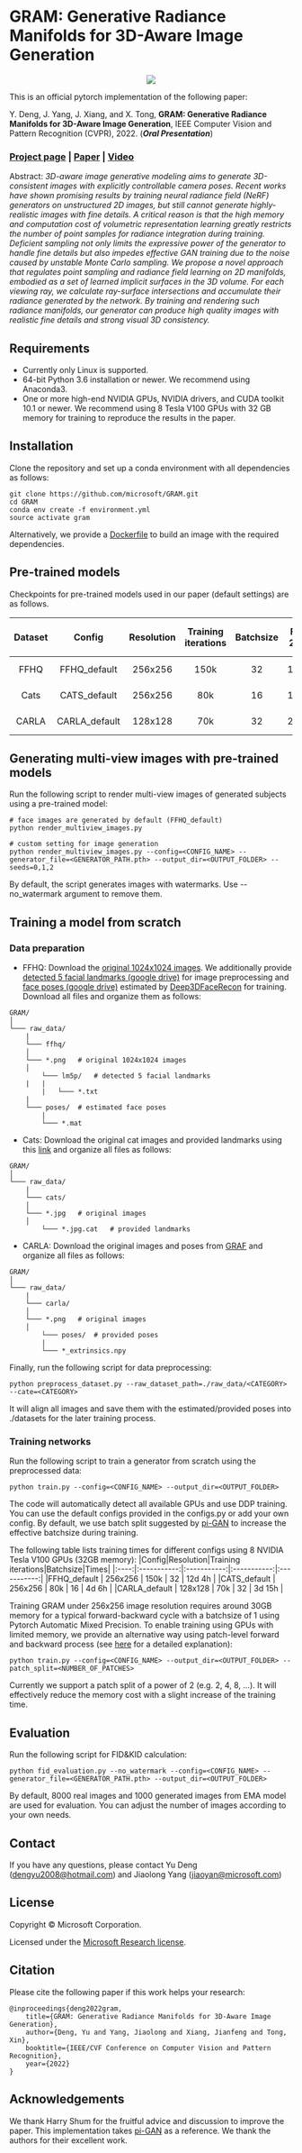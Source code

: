 # GRAM: Generative Radiance Manifolds for 3D-Aware Image Generation

<p align="center"> 
<img src="/images/teaser.gif">
</p>

This is an official pytorch implementation of the following paper:

Y. Deng, J. Yang, J. Xiang, and X. Tong, **GRAM: Generative Radiance Manifolds for 3D-Aware Image Generation**, IEEE Computer Vision and Pattern Recognition (CVPR), 2022. (_**Oral Presentation**_)

### [Project page](https://yudeng.github.io/GRAM/) | [Paper](https://arxiv.org/abs/2112.08867) | [Video](https://www.youtube.com/watch?v=hBJWZwl_JCI) ###

Abstract: _3D-aware image generative modeling aims to generate 3D-consistent images with explicitly controllable camera poses. Recent works have shown promising results by training neural radiance field (NeRF) generators on unstructured 2D images, but still cannot generate highly-realistic images with fine details. A critical reason is that the high memory and computation cost of volumetric representation learning greatly restricts the number of point samples for radiance integration during training. Deficient sampling not only limits the expressive power of the generator to handle fine details but also impedes effective GAN training due to the noise caused by unstable Monte Carlo sampling. We propose a novel approach that regulates point sampling and radiance field learning on 2D manifolds, embodied as a set of learned implicit surfaces in the 3D volume. For each viewing ray, we calculate ray-surface intersections and accumulate their radiance generated by the network. By training and rendering such radiance manifolds, our generator can produce high quality images with realistic fine details and strong visual 3D consistency._

## Requirements
- Currently only Linux is supported.
- 64-bit Python 3.6 installation or newer. We recommend using Anaconda3.
- One or more high-end NVIDIA GPUs, NVIDIA drivers, and CUDA toolkit 10.1 or newer. We recommend using 8 Tesla V100 GPUs with 32 GB memory for training to reproduce the results in the paper. 

## Installation
Clone the repository and set up a conda environment with all dependencies as follows:
```
git clone https://github.com/microsoft/GRAM.git
cd GRAM
conda env create -f environment.yml
source activate gram
```

Alternatively, we provide a [Dockerfile](https://github.com/microsoft/GRAM/blob/main/Dockerfile) to build an image with the required dependencies.

## Pre-trained models
Checkpoints for pre-trained models used in our paper (default settings) are as follows.

|Dataset|Config|Resolution|Training iterations|Batchsize|FID 20k|KID 20k (x100)|Download|
|:----:|:-----------:|:-----------:|:-----------:|:-----------:|:-----------:|:-----------:|:-----------:|
|FFHQ | FFHQ_default |256x256 |  150k | 32 | 14.5 | 0.65 | [Github link](https://github.com/microsoft/GRAM/tree/main/pretrained_models/FFHQ_default) |
|Cats | CATS_default |256x256 |  80k | 16 |14.6 | 0.75 | [Github link](https://github.com/microsoft/GRAM/tree/main/pretrained_models/CATS_default) |
|CARLA | CARLA_default |128x128 |  70k | 32 | 26.3 | 1.15 | [Github link](https://github.com/microsoft/GRAM/tree/main/pretrained_models/CARLA_default) |

## Generating multi-view images with pre-trained models
Run the following script to render multi-view images of generated subjects using a pre-trained model:
```
# face images are generated by default (FFHQ_default)
python render_multiview_images.py

# custom setting for image generation
python render_multiview_images.py --config=<CONFIG_NAME> --generator_file=<GENERATOR_PATH.pth> --output_dir=<OUTPUT_FOLDER> --seeds=0,1,2
```
By default, the script generates images with watermarks. Use --no_watermark argument to remove them.

## Training a model from scratch
### Data preparation
- FFHQ: Download the [original 1024x1024 images](https://github.com/NVlabs/ffhq-dataset). We additionally provide [detected 5 facial landmarks (google drive)](https://drive.google.com/file/d/1bOefjWzNGzjJ65J5WT9V0QrsrNhKjjCb/view?usp=sharing) for image preprocessing and [face poses (google drive)](https://drive.google.com/file/d/1kb-PeNhOEmN1Gs8e0xF3aLjsjHe01sVb/view?usp=sharing) estimated by [Deep3DFaceRecon](https://github.com/sicxu/Deep3DFaceRecon_pytorch) for training. Download all files and organize them as follows:
```
GRAM/
│
└─── raw_data/
    |
    └─── ffhq/
	│
	└─── *.png   # original 1024x1024 images
	│
        └─── lm5p/   # detected 5 facial landmarks
	|   |
        |   └─── *.txt
	|
	└─── poses/  # estimated face poses
	    |
	    └─── *.mat    
```
- Cats: Download the original cat images and provided landmarks using this [link](https://archive.org/details/CAT_DATASET) and organize all files as follows:
```
GRAM/
│
└─── raw_data/
    |
    └─── cats/
	│
	└─── *.jpg   # original images
	│
        └─── *.jpg.cat   # provided landmarks
```
- CARLA: Download the original images and poses from [GRAF](https://github.com/autonomousvision/graf/tree/main/data) and organize all files as follows:
```
GRAM/
│
└─── raw_data/
    |
    └─── carla/
	│
	└─── *.png   # original images
	│
        └─── poses/  # provided poses
	    |
	    └─── *_extrinsics.npy
```
Finally, run the following script for data preprocessing:
```
python preprocess_dataset.py --raw_dataset_path=./raw_data/<CATEGORY> --cate=<CATEGORY>
```
It will align all images and save them with the estimated/provided poses into ./datasets for the later training process.

### Training networks
Run the following script to train a generator from scratch using the preprocessed data:
```
python train.py --config=<CONFIG_NAME> --output_dir=<OUTPUT_FOLDER>
```
The code will automatically detect all available GPUs and use DDP training. You can use the default configs provided in the configs.py or add your own config. By default, we use batch split suggested by [pi-GAN](https://github.com/marcoamonteiro/pi-GAN) to increase the effective batchsize during training.

The following table lists training times for different configs using 8 NVIDIA Tesla V100 GPUs (32GB memory):
|Config|Resolution|Training iterations|Batchsize|Times|
|:----:|:-----------:|:-----------:|:-----------:|:-----------:|
|FFHQ_default | 256x256 | 150k | 32 | 12d 4h |
|CATS_default | 256x256 | 80k | 16 | 4d 6h |
|CARLA_default | 128x128 | 70k | 32 | 3d 15h |

Training GRAM under 256x256 image resolution requires around 30GB memory for a typical forward-backward cycle with a batchsize of 1 using Pytorch Automatic Mixed Precision. To enable training using GPUs with limited memory, we provide an alternative way using patch-level forward and backward process (see [here](https://github.com/microsoft/GRAM/blob/main/images/patch_process.pdf) for a detailed explanation):
```
python train.py --config=<CONFIG_NAME> --output_dir=<OUTPUT_FOLDER> --patch_split=<NUMBER_OF_PATCHES> 
```
Currently we support a patch split of a power of 2 (e.g. 2, 4, 8, ...). It will effectively reduce the memory cost with a slight increase of the training time.

## Evaluation
Run the following script for FID&KID calculation:
```
python fid_evaluation.py --no_watermark --config=<CONFIG_NAME> --generator_file=<GENERATOR_PATH.pth> --output_dir=<OUTPUT_FOLDER>
```
By default, 8000 real images and 1000 generated images from EMA model are used for evaluation. You can adjust the number of images according to your own needs. 

## Contact
If you have any questions, please contact Yu Deng (dengyu2008@hotmail.com) and Jiaolong Yang (jiaoyan@microsoft.com)

## License

Copyright &copy; Microsoft Corporation.

Licensed under the [Microsoft Research license](https://github.com/microsoft/GRAM/blob/master/files/GRAM-Microsoft%20Research%20License%20Agreement.pdf).

## Citation

Please cite the following paper if this work helps your research:

    @inproceedings{deng2022gram,
		title={GRAM: Generative Radiance Manifolds for 3D-Aware Image Generation},
    	author={Deng, Yu and Yang, Jiaolong and Xiang, Jianfeng and Tong, Xin},
	    booktitle={IEEE/CVF Conference on Computer Vision and Pattern Recognition},
	    year={2022}
	}

## Acknowledgements
We thank Harry Shum for the fruitful advice and discussion to improve the paper. This implementation takes [pi-GAN](https://github.com/marcoamonteiro/pi-GAN) as a reference. We thank the authors for their excellent work. 
